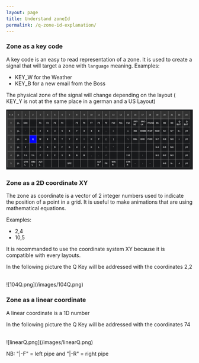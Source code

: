 ```yaml
---
layout: page
title: Understand zoneId
permalink: /q-zone-id-explanation/
---
```


### Zone as a key code
A key code is an easy to read representation of a zone. It is used to create a signal that will target
a zone with `language` meaning.
Examples:

* KEY_W for the Weather
* KEY_B for a new email from the Boss

The physical zone of the signal will change depending on the layout ( KEY_Y is not at the same place
in a german and a US Layout)

![104Q.png](/images/104Q.png)


### Zone as a 2D coordinate XY
The zone as coordinate is a vector of 2 integer numbers used to indicate the position of a point
in a grid.
It is useful to make animations that are using mathematical equations.

Examples:
* 2,4
* 10,5

It is recommanded to use the coordinate system XY because it is compatible with every layouts.

In the following picture the Q Key will be addressed with the coordinates 2,2

<br>
![104Q.png](/images/104Q.png)

### Zone as a linear coordinate
A linear coordinate is a 1D number

In the following picture the Q Key will be addressed with the coordinates 74

<br>
![linearQ.png](/images/linearQ.png)




NB: 
"|-F" = left pipe and "|-R" = right pipe


